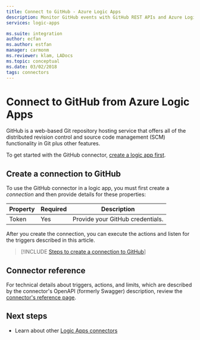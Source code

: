 ```yaml
---
title: Connect to GitHub - Azure Logic Apps
description: Monitor GitHub events with GitHub REST APIs and Azure Logic Apps
services: logic-apps

ms.suite: integration
author: ecfan
ms.author: estfan
manager: carmonm
ms.reviewer: klam, LADocs
ms.topic: conceptual
ms.date: 03/02/2018
tags: connectors
---
```


# Connect to GitHub from Azure Logic Apps

GitHub is a web-based Git repository hosting service that offers all of the distributed 
revision control and source code management (SCM) functionality in Git plus other features.

To get started with the GitHub connector, 
[create a logic app first](../logic-apps/quickstart-create-first-logic-app-workflow.md).

## Create a connection to GitHub

To use the GitHub connector in a logic app, 
you must first create a *connection* and then provide details for these properties: 

| Property | Required | Description | 
| -------- | -------- | ----------- | 
| Token | Yes | Provide your GitHub credentials. |

After you create the connection, you can execute the actions 
and listen for the triggers described in this article.

> [!INCLUDE [Steps to create a connection to GitHub](../../includes/connectors-create-api-github.md)]
> 

## Connector reference

For technical details about triggers, actions, and limits, which are described by the connector's OpenAPI (formerly Swagger) description, review the [connector's reference page](/connectors/github/).

## Next steps

* Learn about other [Logic Apps connectors](../connectors/apis-list.md)